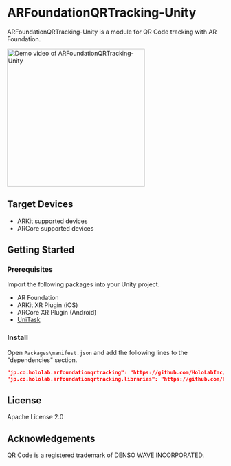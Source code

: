 # ARFoundationQRTracking-Unity

ARFoundationQRTracking-Unity is a module for QR Code tracking with AR Foundation.

<img alt="Demo video of ARFoundationQRTracking-Unity" src="https://github.com/HoloLabInc/ARFoundationQRTracking-Unity/assets/4415085/3b0f2488-ac65-4f5b-90a7-84e4c6c29cce" width="320px">

## Target Devices

- ARKit supported devices
- ARCore supported devices

## Getting Started

### Prerequisites

Import the following packages into your Unity project.

- AR Foundation
- ARKit XR Plugin (iOS)
- ARCore XR Plugin (Android)
- [UniTask](https://github.com/Cysharp/UniTask)

### Install

Open `Packages\manifest.json` and add the following lines to the "dependencies" section.

```json
"jp.co.hololab.arfoundationqrtracking": "https://github.com/HoloLabInc/ARFoundationQRTracking-Unity.git?path=packages/jp.co.hololab.arfoundationqrtracking",
"jp.co.hololab.arfoundationqrtracking.libraries": "https://github.com/HoloLabInc/ARFoundationQRTracking-Unity.git?path=packages/jp.co.hololab.arfoundationqrtracking.libraries",
```

## License

Apache License 2.0

## Acknowledgements

QR Code is a registered trademark of DENSO WAVE INCORPORATED.
